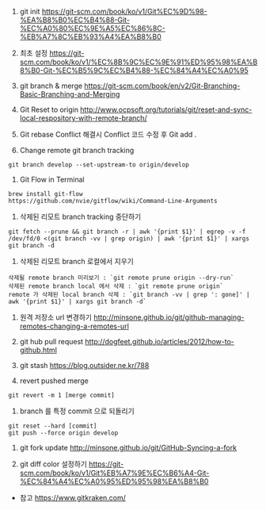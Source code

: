  1. git init
https://git-scm.com/book/ko/v1/Git%EC%9D%98-%EA%B8%B0%EC%B4%88-Git-%EC%A0%80%EC%9E%A5%EC%86%8C-%EB%A7%8C%EB%93%A4%EA%B8%B0

 1. 최초 설정
https://git-scm.com/book/ko/v1/%EC%8B%9C%EC%9E%91%ED%95%98%EA%B8%B0-Git-%EC%B5%9C%EC%B4%88-%EC%84%A4%EC%A0%95

 1. git branch & merge
https://git-scm.com/book/en/v2/Git-Branching-Basic-Branching-and-Merging

 1. Git Reset to origin
http://www.ocpsoft.org/tutorials/git/reset-and-sync-local-respository-with-remote-branch/

 1. Git rebase Conflict 해결시
Conflict 코드 수정 후 Git add . 

1. Change remote git branch tracking
 ```
 git branch develop --set-upstream-to origin/develop
 ```
1. Git Flow in Terminal
 ```
 brew install git-flow
 https://github.com/nvie/gitflow/wiki/Command-Line-Arguments
 ```

 1. 삭제된 리모트 branch tracking 중단하기
 ```
 git fetch --prune && git branch -r | awk '{print $1}' | egrep -v -f /dev/fd/0 <(git branch -vv | grep origin) | awk '{print $1}' | xargs git branch -d
 ```
 
 1. 삭제된 리모트 branch 로컬에서 지우기
 ```
 삭제될 remote branch 미리보기 : `git remote prune origin --dry-run`
 삭제된 remote branch local 에서 삭제 : `git remote prune origin`
 remote 가 삭제된 local branch 삭제 : `git branch -vv | grep ': gone]' | awk '{print $1}' | xargs git branch -d`
 ```
 
 1. 원격 저장소 url 변경하기
 http://minsone.github.io/git/github-managing-remotes-changing-a-remotes-url
 
 1. git hub pull request
 http://dogfeet.github.io/articles/2012/how-to-github.html

 1. git stash
 https://blog.outsider.ne.kr/788

 1. revert pushed merge
 ```
 git revert -m 1 [merge commit]
 ```
 
 1. branch 를 특정 commit 으로 되돌리기
 ```
 git reset --hard [commit]
 git push --force origin develop
 ```
 
 1. git fork update
 http://minsone.github.io/git/GitHub-Syncing-a-fork
 
 1. git diff color 설정하기
 https://git-scm.com/book/ko/v1/Git%EB%A7%9E%EC%B6%A4-Git-%EC%84%A4%EC%A0%95%ED%95%98%EA%B8%B0
 
 * 참고
 https://www.gitkraken.com/
